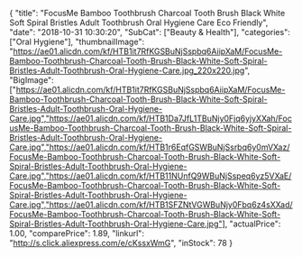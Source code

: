 {
	"title": "FocusMe Bamboo Toothbrush Charcoal Tooth Brush Black White Soft Spiral Bristles Adult Toothbrush Oral Hygiene Care Eco Friendly",
	"date": "2018-10-31 10:30:20",
	"SubCat": ["Beauty & Health"],
	"categories": ["Oral Hygiene"],
	"thumbnailImage": "https://ae01.alicdn.com/kf/HTB1it7RfKGSBuNjSspbq6AiipXaM/FocusMe-Bamboo-Toothbrush-Charcoal-Tooth-Brush-Black-White-Soft-Spiral-Bristles-Adult-Toothbrush-Oral-Hygiene-Care.jpg_220x220.jpg",
	"BigImage": ["https://ae01.alicdn.com/kf/HTB1it7RfKGSBuNjSspbq6AiipXaM/FocusMe-Bamboo-Toothbrush-Charcoal-Tooth-Brush-Black-White-Soft-Spiral-Bristles-Adult-Toothbrush-Oral-Hygiene-Care.jpg","https://ae01.alicdn.com/kf/HTB1Da7JfL1TBuNjy0Fjq6yjyXXah/FocusMe-Bamboo-Toothbrush-Charcoal-Tooth-Brush-Black-White-Soft-Spiral-Bristles-Adult-Toothbrush-Oral-Hygiene-Care.jpg","https://ae01.alicdn.com/kf/HTB1r6EqfGSWBuNjSsrbq6y0mVXaz/FocusMe-Bamboo-Toothbrush-Charcoal-Tooth-Brush-Black-White-Soft-Spiral-Bristles-Adult-Toothbrush-Oral-Hygiene-Care.jpg","https://ae01.alicdn.com/kf/HTB11NUnfQ9WBuNjSspeq6yz5VXaE/FocusMe-Bamboo-Toothbrush-Charcoal-Tooth-Brush-Black-White-Soft-Spiral-Bristles-Adult-Toothbrush-Oral-Hygiene-Care.jpg","https://ae01.alicdn.com/kf/HTB1SFZNtVGWBuNjy0Fbq6z4sXXad/FocusMe-Bamboo-Toothbrush-Charcoal-Tooth-Brush-Black-White-Soft-Spiral-Bristles-Adult-Toothbrush-Oral-Hygiene-Care.jpg"],
	"actualPrice": 1.00,
	"comparePrice": 1.89,
	"linkurl": "http://s.click.aliexpress.com/e/cKssxWmG",
	"inStock": 78
}
